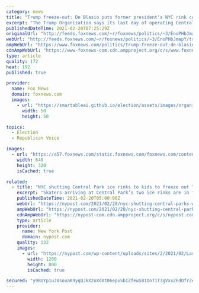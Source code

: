 ```yaml
---
category: news
title: "Trump freeze-out: De Blasio puts former president's NYC rink contracts on ice"
excerpt: "The Trump Organization says its last day of operating Central Park's ice rinks will be Sunday."
publishedDateTime: 2021-02-20T07:25:29Z
originalUrl: "http://feeds.foxnews.com/~r/foxnews/politics/~3/EnoPHbJmapY/trump-freeze-out-de-blasio-puts-former-presidents-nyc-rink-contracts-on-ice"
webUrl: "http://feeds.foxnews.com/~r/foxnews/politics/~3/EnoPHbJmapY/trump-freeze-out-de-blasio-puts-former-presidents-nyc-rink-contracts-on-ice"
ampWebUrl: "https://www.foxnews.com/politics/trump-freeze-out-de-blasio-puts-former-presidents-nyc-rink-contracts-on-ice.amp"
cdnAmpWebUrl: "https://www-foxnews-com.cdn.ampproject.org/c/s/www.foxnews.com/politics/trump-freeze-out-de-blasio-puts-former-presidents-nyc-rink-contracts-on-ice.amp"
type: article
quality: 172
heat: 192
published: true

provider:
  name: Fox News
  domain: foxnews.com
  images:
    - url: "https://smartableai.github.io/election/assets/images/organizations/foxnews.com-50x50.jpg"
      width: 50
      height: 50

topics:
  - Election
  - Republican Voice

images:
  - url: "https://a57.foxnews.com/static.foxnews.com/foxnews.com/content/uploads/2020/06/640/320/Bill-de-Blasio-trump.jpg?ve=1&tl=1"
    width: 640
    height: 320
    isCached: true

related:
  - title: "NYC shutting Central Park ice rinks to kids to freeze out Trump Organization"
    excerpt: "Skaters arriving at Central Park’s two ice rinks are in for a cold awakening next week — the rinks, which are both managed by the Trump Organization, are being shuttered by City Hall to punish the"
    publishedDateTime: 2021-02-20T05:00:00Z
    webUrl: "https://nypost.com/2021/02/20/nyc-shutting-central-parks-wollman-and-lasker-rinks-to-ice-out-trump/"
    ampWebUrl: "https://nypost.com/2021/02/20/nyc-shutting-central-parks-wollman-and-lasker-rinks-to-ice-out-trump/amp/"
    cdnAmpWebUrl: "https://nypost-com.cdn.ampproject.org/c/s/nypost.com/2021/02/20/nyc-shutting-central-parks-wollman-and-lasker-rinks-to-ice-out-trump/amp/"
    type: article
    provider:
      name: New York Post
      domain: nypost.com
    quality: 132
    images:
      - url: "https://nypost.com/wp-content/uploads/sites/2/2021/02/Lasker-rink-trump-1.jpg?quality=90&strip=all&w=1200"
        width: 1200
        height: 800
        isCached: true

secured: "y9BUYp1uJXsouaK9yqQJkX2oXdXt06epvSbIZfewS81On71T3gVxxZFdOfrZeNnhO59bfajHeZ/hg1pp5V2GqB1B1Fj7Q1hDJrSYP4MbRXlxLR1EGuogPu7w0YZ9KJukeGuVtyR7ZqjidekcDsfLlA7H0tEEX+p3poa33/abl7F84wK8dI/R44jdaVkYI9r6dfUpdkmoxkuuYecYrFWrfHE5j2IaOvVvLUpHx62AfzDXzV4wJbgC8Je3EMplfmdXeQQ4u98Hab2XVrrr23cc6EMR2ALlNAf8zpceVyUiMgJSccTNXkpJzsdM1xbGSDbL+u5Je0BE4V63eT5YdlrpWtPvDiIUgHqPcCayEkxOzEc=;A+ReWvFRpwqUpDhbDcvPfQ=="
---
```



